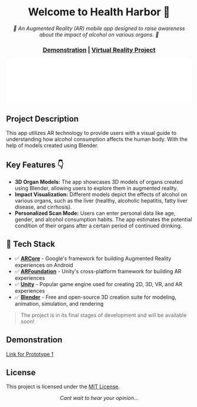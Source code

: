 <h1 align="center"> Welcome to Health Harbor 👋</h1> 

<p align="center">
  <em>🤖 An Augmented Reality (AR) mobile app designed to raise awareness about the impact of alcohol on various organs. 🤖   </em>
</p>

<h3 align="center">
	<a href="https://drive.google.com/drive/folders/108UH74vj3_pRrwTnWDGTwkIHQ6TKgYV_">Demonstration</a>
	<span> | </span>
	<a href="https://github.com/31Sanskrati/Virtual-Reality-Project">Virtual Reality Project</a>
</h3>

<div style="text-align: center;">
  <img
    width="1080"  
	style="display: block; margin-left: auto; margin-right: auto;"
    class="block dark:hidden"
    src="/Images/health-harbor-high-resolution-logo-white-transparent.png"
    alt="App Logo"
  />
</div>


## Project Description
This app utilizes AR technology to provide users with a visual guide to understanding how alcohol consumption affects the human body. With the help of models created using Blender.

## Key Features :point_down:

- **3D Organ Models:** The app showcases 3D models of organs created using Blender, allowing users to explore them in augmented reality.
- **Impact Visualization:** Different models depict the effects of alcohol on various organs, such as the liver (healthy, alcoholic hepatitis, fatty liver disease, and cirrhosis).
- **Personalized Scan Mode:** Users can enter personal data like age, gender, and alcohol consumption habits. The app estimates the potential condition of their organs after a certain period of continued drinking.
  
## 🚀 Tech Stack
- ✅ **[ARCore](https://developers.google.com/ar)** - Google's framework for building Augmented Reality experiences on Android
- ✅ **[ARFoundation](https://docs.unity3d.com/Manual/com.unity.xr.arfoundation.html)** - Unity's cross-platform framework for building AR experiences
- ✅ **[Unity](https://unity.com/)** - Popular game engine used for creating 2D, 3D, VR, and AR experiences
- ✅ **[Blender](https://www.blender.org/)** - Free and open-source 3D creation suite for modeling, animation, simulation, and rendering

> The project is in its final stages of development and will be available soon!

## Demonstration
[Link for Prototype 1](https://drive.google.com/drive/folders/108UH74vj3_pRrwTnWDGTwkIHQ6TKgYV_)

## License
This project is licensed under the [MIT License](https://github.com/31Sanskrati/Health-Harbor-AR-app/blob/main/LICENSE).

<p align="center"><i>Cant wait to hear your opinion...</i></p>
